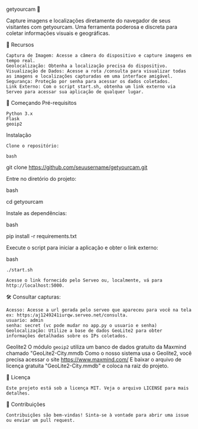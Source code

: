 getyourcam 📸

Capture imagens e localizações diretamente do navegador de seus visitantes com getyourcam. Uma ferramenta poderosa e discreta para coletar informações visuais e geográficas.


🌟 Recursos

    Captura de Imagem: Acesse a câmera do dispositivo e capture imagens em tempo real.
    Geolocalização: Obtenha a localização precisa do dispositivo.
    Visualização de Dados: Acesse a rota /consulta para visualizar todas as imagens e localizações capturadas em uma interface amigável.
    Segurança: Proteção por senha para acessar os dados coletados.
    Link Externo: Com o script start.sh, obtenha um link externo via Serveo para acessar sua aplicação de qualquer lugar.

🚀 Começando
Pré-requisitos

    Python 3.x
    Flask
    geoip2

Instalação

    Clone o repositório:

    bash

git clone https://github.com/seuusername/getyourcam.git

Entre no diretório do projeto:

bash

cd getyourcam

Instale as dependências:

bash

pip install -r requirements.txt

Execute o script para iniciar a aplicação e obter o link externo:

bash

    ./start.sh

    Acesse o link fornecido pelo Serveo ou, localmente, vá para http://localhost:5000.

🛠️ Consultar capturas:

    Acesso: Acesse a url gerada pelo serveo que apareceu para você na tela ex: https:/aj1249241iurqw.serveo.net/consulta.
    usuario: admin
    senha: secret (vc pode mudar no app.py o usuario e senha)
    Geolocalização: Utilize a base de dados GeoLite2 para obter informações detalhadas sobre os IPs coletados.
 
 Geolite2
 O módulo `geoip2` utiliza um banco de dados gratuito da Maxmind chamado "GeoLite2-City.mmdb
    Como o nosso sistema usa o Geolite2, você precisa acessar o site https://www.maxmind.com/
    E baixar o arquivo de licença gratuita "GeoLite2-City.mmdb" e coloca na raiz do projeto.

📜 Licença

    Este projeto está sob a licença MIT. Veja o arquivo LICENSE para mais detalhes.

🤝 Contribuições

    Contribuições são bem-vindas! Sinta-se à vontade para abrir uma issue ou enviar um pull request.
